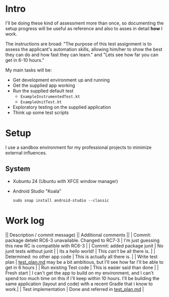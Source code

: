 # Intro

I'll be doing these kind of assessment more than once, so documenting the setup progress will be useful as reference and also to asses in detail **how** I work.

The instructions are broad: "The purpose of this test assignment is to assess the applicant's automation skills, allowing him/her to show the best they can do and how fast they can learn." and "Lets see how far you can get in 6-10 hours."

My main tasks will be:
 * Get development environment up and running
 * Get the supplied app working 
 * Run the supplied default test
   * ``ExampleInstrumentedTest.kt``
   * ``ExampleUnitTest.kt``
 * Exploratory testing on the supplied application
 * Think up some test scripts

# Setup

I use a sandbox environment for my professional projects to minimize external influences. 

## System
 * Xubuntu 24 (Ubuntu with XFCE window manager)
 * Android Studio "Koala"

   ```sudo snap install android-studio --classic```

# Work log

|| Description / commit message)                             || Additional comments                                                       ||
| Commit: package detekt RC6-3 unavailable. Changed to RC7-3 | I'm just guessing this new RC is compatible with RC6-3                      |
| Commit: added package junit                                | No junit tests without junit                                                |
| Its a hello world!                                         | This _can't_ be all there is.                                               |
| Determined: no other app code                              | This is actually all there is.                                              |
| Write test plan                                            | [test_plan.md](test_plan.md) may be a bit ambitious, but I'll see how far I'll be able to get in 6 hours |
| Run existing Test code                                     | This is easier said than done                                               |
| Fresh start                                                | I can't get the app to build on my environment, and I can't spend too much time on this if i'll keep within 10 hours. I'll be building the same application (layout and code) with a recent Gradle that i know to work.|
| Test implementation                                        | Done and referred in [test_plan.md](test_plan.md)                           |